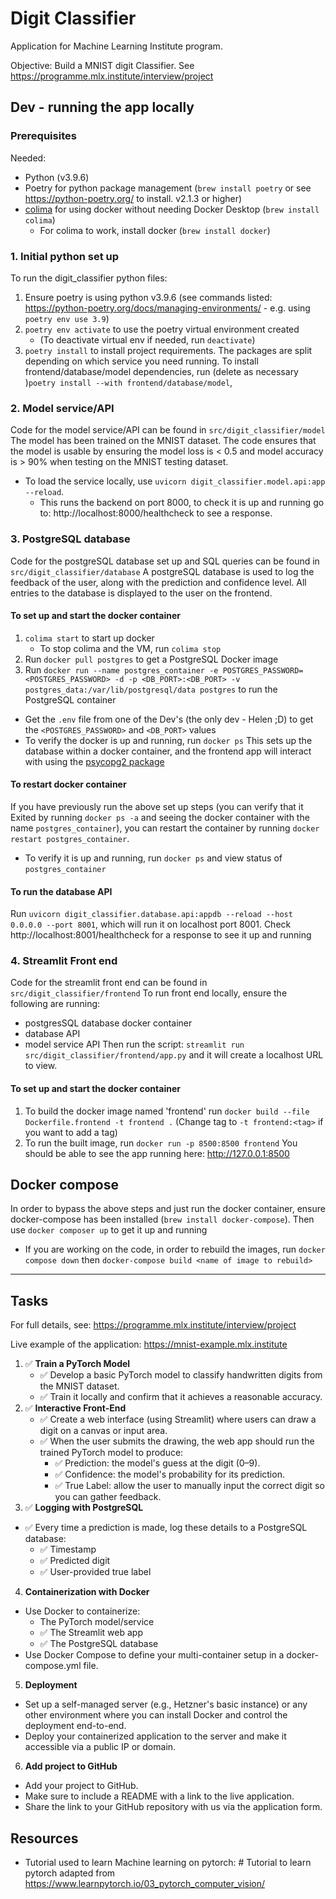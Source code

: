 # Digit Classifier

Application for Machine Learning Institute program. 

Objective: Build a MNIST digit Classifier. See https://programme.mlx.institute/interview/project

## Dev - running the app locally

### Prerequisites
Needed:
- Python (v3.9.6)
- Poetry for python package management (`brew install poetry` or see https://python-poetry.org/ to install. v2.1.3 or higher)
- [colima](https://github.com/abiosoft/colima) for using docker without needing Docker Desktop (`brew install colima`) 
    - For colima to work, install docker (`brew install docker`) 

### 1. Initial python set up
To run the digit_classifier python files:
1. Ensure poetry is using python v3.9.6 (see commands listed: https://python-poetry.org/docs/managing-environments/ - e.g. using `poetry env use 3.9`)
2. `poetry env activate` to use the poetry virtual environment created
    - (To deactivate virtual env if needed, run `deactivate`)
3. `poetry install` to install project requirements. The packages are split depending on which service you need running. To install frontend/database/model dependencies, run (delete as necessary )`poetry install --with frontend/database/model`, 

### 2. Model service/API
Code for the model service/API can be found in `src/digit_classifier/model`
The model has been trained on the MNIST dataset. The code ensures that the model is usable by ensuring the model loss is < 0.5 and model accuracy is > 90% when testing on the MNIST testing dataset.
- To load the service locally, use `uvicorn digit_classifier.model.api:app --reload`.
    - This runs the backend on port 8000, to check it is up and running go to: http://localhost:8000/healthcheck to see a response.

### 3. PostgreSQL database
Code for the postgreSQL database set up and SQL queries can be found in `src/digit_classifier/database`
A postgreSQL database is used to log the feedback of the user, along with the prediction and confidence level. All entries to the database is displayed to the user on the frontend.
#### To set up and start the docker container
1. `colima start` to start up docker
    - To stop colima and the VM, run `colima stop`
2. Run `docker pull postgres` to get a PostgreSQL Docker image
3. Run `docker run --name postgres_container -e POSTGRES_PASSWORD=<POSTGRES_PASSWORD> -d -p <DB_PORT>:<DB_PORT> -v postgres_data:/var/lib/postgresql/data postgres` to run the PostgreSQL container
- Get the `.env` file from one of the Dev's (the only dev - Helen ;D) to get the `<POSTGRES_PASSWORD>` and `<DB_PORT>` values
- To verify the docker is up and running, run `docker ps`
This sets up the database within a docker container, and the frontend app will interact with using the [psycopg2 package](https://www.psycopg.org/docs/install.html#build-prerequisites)

#### To restart docker container
If you have previously run the above set up steps (you can verify that it Exited by running `docker ps -a` and seeing the docker container with the name `postgres_container`), you can restart the container by running `docker restart postgres_container`.
- To verify it is up and running, run `docker ps` and view status of `postgres_container`

#### To run the database API
Run `uvicorn digit_classifier.database.api:appdb --reload --host 0.0.0.0 --port 8001`, which will run it on localhost port 8001. Check http://localhost:8001/healthcheck for a response to see it up and running

### 4. Streamlit Front end
Code for the streamlit front end can be found in `src/digit_classifier/frontend`
To run front end locally, ensure the following are running:
- postgresSQL database docker container
- database API
- model service API
Then run the script: `streamlit run src/digit_classifier/frontend/app.py` and it will create a localhost URL to view. 

#### To set up and start the docker container
1. To build the docker image named 'frontend' run `docker build --file Dockerfile.frontend -t frontend .` (Change tag to `-t frontend:<tag>` if you want to add a tag)
2. To run the built image, run `docker run -p 8500:8500 frontend`
You should be able to see the app running here: http://127.0.0.1:8500

## Docker compose
In order to bypass the above steps and just run the docker container, ensure docker-compose has been installed (`brew install docker-compose`). Then use `docker composer up` to get it up and running
- If you are working on the code, in order to rebuild the images, run `docker compose down` then `docker-compose build <name of image to rebuild>`

---

## Tasks
For full details, see: https://programme.mlx.institute/interview/project

Live example of the application: https://mnist-example.mlx.institute

1. ✅ **Train a PyTorch Model**
    - ✅ Develop a basic PyTorch model to classify handwritten digits from the MNIST dataset.
    - ✅ Train it locally and confirm that it achieves a reasonable accuracy.
2. ✅ **Interactive Front-End**
    - ✅ Create a web interface (using Streamlit) where users can draw a digit on a canvas or input area.
    - ✅ When the user submits the drawing, the web app should run the trained PyTorch model to produce:
        - ✅ Prediction: the model's guess at the digit (0–9).
        - ✅ Confidence: the model's probability for its prediction.
        - ✅ True Label: allow the user to manually input the correct digit so you can gather feedback.
3. ✅ **Logging with PostgreSQL**
- ✅ Every time a prediction is made, log these details to a PostgreSQL database:
    - ✅ Timestamp
    - ✅ Predicted digit
    - ✅ User-provided true label
4. **Containerization with Docker**
- Use Docker to containerize:
    - The PyTorch model/service
    - ✅ The Streamlit web app
    - ✅ The PostgreSQL database
- Use Docker Compose to define your multi-container setup in a docker-compose.yml file.
5. **Deployment**
- Set up a self-managed server (e.g., Hetzner's basic instance) or any other environment where you can install Docker and control the deployment end-to-end.
- Deploy your containerized application to the server and make it accessible via a public IP or domain.
6. **Add project to GitHub**
- Add your project to GitHub.
- Make sure to include a README with a link to the live application.
- Share the link to your GitHub repository with us via the application form.

## Resources
- Tutorial used to learn Machine learning on pytorch: # Tutorial to learn pytorch adapted from https://www.learnpytorch.io/03_pytorch_computer_vision/ 